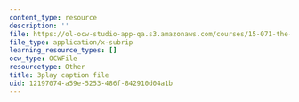 ```yaml
---
content_type: resource
description: ''
file: https://ol-ocw-studio-app-qa.s3.amazonaws.com/courses/15-071-the-analytics-edge-spring-2017/12197074a59e5253486f842910d04a1b_WacNWdXhvVM.srt
file_type: application/x-subrip
learning_resource_types: []
ocw_type: OCWFile
resourcetype: Other
title: 3play caption file
uid: 12197074-a59e-5253-486f-842910d04a1b
---
```

